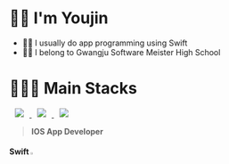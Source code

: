 
# 🤘🏻 I'm Youjin

- ☝🏻 I usually do app programming using Swift 
- ✌🏻 I belong to Gwangju Software Meister High School

# 👩🏻‍💻 Main Stacks
<a href="https://developer.apple.com/kr/swift/">
    <img 
        src="http://img.shields.io/badge/-Swift-FA7343?style=flat&logo=Swift&link=https://developer.apple.com/kr/swift/"
        style="height : auto; margin-left : 10px; margin-right : 10px;"/>
</a>
<a href="https://www.apple.com/kr/ios/ios-14/">
    <img 
        src="http://img.shields.io/badge/-Ios-000000?style=flat&logo=Apple&link=https://developer.apple.com/kr/swift/"
        style="height : auto; margin-left : 10px; margin-right : 10px;"/>
</a>
<a href="https://www.apple.com/kr/ios/ios-14/">
    <img 
        src="http://img.shields.io/badge/-Facebook-1877F2?style=flat&logo=Facebook&link=https://developer.apple.com/kr/swift/"
        style="height : auto; margin-left : 10px; margin-right : 10px;"/>
</a>

> **IOS App Developer**


#### Swift <img src="https://img1.daumcdn.net/thumb/R800x0/?scode=mtistory2&fname=https%3A%2F%2Fblog.kakaocdn.net%2Fdn%2FcGwhNT%2Fbtqw2A2494K%2F3kOml3WWpDFEgPieXXAxIK%2Fimg.png" width="2%" height="2%" title="px(픽셀) 크기 설정" alt="RubberDuck"></img>
